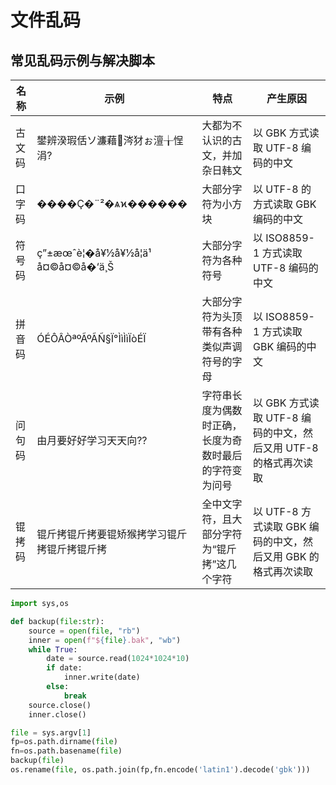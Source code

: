 # 文件乱码

## 常见乱码示例与解决脚本

| 名称   | 示例                                         | 特点                                                   | 产生原因                                                        |
| ------ | -------------------------------------------- | ------------------------------------------------------ | --------------------------------------------------------------- |
| 古文码 | 鐢辨湀瑕佸ソ濂藉涔犲ぉ澶╁悜涓?              | 大都为不认识的古文，并加杂日韩文                       | 以 GBK 方式读取 UTF-8 编码的中文                                |
| 口字码 | ����Ҫ�¨²�ѧϰ������                            | 大部分字符为小方块                                     | 以 UTF-8 的方式读取 GBK 编码的中文                              |
| 符号码 | ç”±æœˆè¦�å¥½å¥½å­¦ä¹ å¤©å¤©å�‘ä¸Š            | 大部分字符为各种符号                                   | 以 ISO8859-1 方式读取 UTF-8 编码的中文                          |
| 拼音码 | ÓÉÔÂÒªºÃºÃÑ§Ï°ÌìÌìÏòÉÏ                       | 大部分字符为头顶带有各种类似声调符号的字母             | 以 ISO8859-1 方式读取 GBK 编码的中文                            |
| 问句码 | 由月要好好学习天天向??                       | 字符串长度为偶数时正确，长度为奇数时最后的字符变为问号 | 以 GBK 方式读取 UTF-8 编码的中文，然后又用 UTF-8 的格式再次读取 |
| 锟拷码 | 锟斤拷锟斤拷要锟矫猴拷学习锟斤拷锟斤拷锟斤拷 | 全中文字符，且大部分字符为“锟斤拷”这几个字符           | 以 UTF-8 方式读取 GBK 编码的中文，然后又用 GBK 的格式再次读取   |

```python
import sys,os

def backup(file:str):
	source = open(file, "rb")
	inner = open(f"${file}.bak", "wb")
	while True:
		date = source.read(1024*1024*10)
		if date:
			inner.write(date)
		else:
			break
	source.close()
	inner.close()

file = sys.argv[1]
fp=os.path.dirname(file)
fn=os.path.basename(file)
backup(file)
os.rename(file, os.path.join(fp,fn.encode('latin1').decode('gbk')))
```